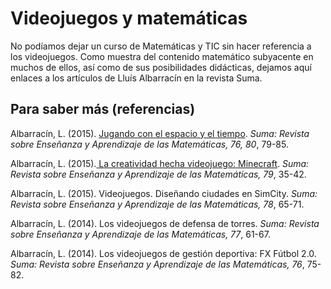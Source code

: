 # Videojuegos y matemáticas

No podíamos dejar un curso de Matemáticas y TIC sin hacer referencia a los videojuegos. Como muestra del contenido matemático subyacente en muchos de ellos, así como de sus posibilidades didácticas, dejamos aquí enlaces a los artículos de Lluís Albarracín en la revista Suma.

## Para saber más \(referencias\)

Albarracín, L. \(2015\). [Jugando con el espacio y el tiempo](https://www.researchgate.net/profile/Lluis_Albarracin/publication/291153345_Jugando_con_el_espacio_y_el_tiempo/links/569e660d08ae4af525445556/Jugando-con-el-espacio-y-el-tiempo.pdf?origin=publication_detail&ev=pub_int_prw_xdl&msrp=Qqj5zrpByWT9uw-24nHHOIBTWnP0sPl8L6z1oKLmFFmsU8kMMsT1KMeuXi7g0IgELbdwq4VoiCrGenoap-O5Ifd6RNGfIEEgFLL3vhLyBxX0WiZJtaAw2EhM.Hc1veVYCRY28P1EJrORXZ7dXIl0k_qoFjMCesmYlPXZDx8VygvoJ9VyjGqqGGSlOauTDgiJT0ckRrHrBLnLbxd357QByf7Egu1hF4g.n-RCPZZ0I1BPIxP0L5xm6o2Ml2QwGGZ8NldQbEj33bGV1OTwzUtPXCFgRNRcd4H918bHxHbTN2mUWKM5wKIFrzjnRgLW731XZ4QHbA.P9YOsKzFGbQRSFcBl7MdOYpiidlsykhiZNmw83Ae5EpUIPIKGN-LDd3SsjDZ8enRm8ZnrmMe3vKNN3gPgT4sMA6T1Xbo7NtYIr03Zg). _Suma: Revista sobre Enseñanza y Aprendizaje de las Matemáticas, 76, 80_, 79-85.

Albarracín, L. \(2015\).[ La creatividad hecha videojuego: Minecraft](https://www.researchgate.net/profile/Lluis_Albarracin/publication/284899362_La_creatividad_hecha_videojuego_Minecraft/links/5659e23b08ae4988a7b95419/La-creatividad-hecha-videojuego-Minecraft.pdf?origin=publication_detail&ev=pub_int_prw_xdl&msrp=61xyJvzkljHtLRlJDQumuqnolDt0Rp203jGaPqwvapvz4V2K5_4LaKvZ7QdrCBpX_KCNuX3zIdnRgjy-0xjlfi82joxyetYAP0Gzq-5NcO1svD1CnBDAQuj1.VlHxgNhTpq-IgFU4p_MTf2ptIjv7HxOwUaYc7J9Hk9tEbX_tf9hQfRP2YnxyeiGl1heTux5VJ6xH2QbLk99A3Tq_QCJDsRTIvQAoMw.pdfOFdoxYdYcJTK2w4q8srISumLFzCsv0qNCzWvg5bgP12dNqdaBAqbjDS54vWO2JzVVkQyyWcenkgwUMolN4h__I3bhY_v4Nm7zUA.W_7aK-wSGM2CK7na8-64-3knfqbA3mR5fb_3XgbzJVMdcBZhCsrKKyQCbsaMeAz1i1AvXZsEYp0RRoM-lmvSd2Sxj6qXTw7gXezpHg). _Suma: Revista sobre Enseñanza y Aprendizaje de las Matemáticas, 79_, 35-42.

Albarracín, L. \(2015\). Videojuegos. Diseñando ciudades en SimCity. _Suma: Revista sobre Enseñanza y Aprendizaje de las Matemáticas, 78_, 65-71.

Albarracín, L. \(2014\). Los videojuegos de defensa de torres. _Suma: Revista sobre Enseñanza y Aprendizaje de las Matemáticas, 77_, 61-67.

Albarracín, L. \(2014\). Los videojuegos de gestión deportiva: FX Fútbol 2.0. _Suma: Revista sobre Enseñanza y Aprendizaje de las Matemáticas, 76_, 75-82.

